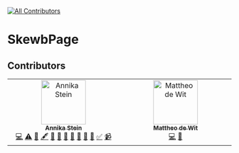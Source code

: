 [![All Contributors](https://img.shields.io/github/all-contributors/AnnikaStein/SkewbPage/master?color=ee8449&style=flat-square)](#contributors)


# SkewbPage

## Contributors

<!-- ALL-CONTRIBUTORS-LIST:START - Do not remove or modify this section -->
<!-- prettier-ignore-start -->
<!-- markdownlint-disable -->
<table>
  <tbody>
    <tr>
      <td align="center" valign="top" width="14.28%"><a href="http://annikastein.github.io"><img src="https://avatars.githubusercontent.com/u/53974095?v=4?s=100" width="100px;" alt="Annika Stein"/><br /><sub><b>Annika Stein</b></sub></a><br /><a href="https://github.com/AnnikaStein/SkewbPage/commits?author=AnnikaStein" title="Code">💻</a> <a href="https://github.com/AnnikaStein/SkewbPage/commits?author=AnnikaStein" title="Tests">⚠️</a> <a href="#ideas-AnnikaStein" title="Ideas, Planning, & Feedback">🤔</a> <a href="#content-AnnikaStein" title="Content">🖋</a> <a href="https://github.com/AnnikaStein/SkewbPage/commits?author=AnnikaStein" title="Documentation">📖</a> <a href="#design-AnnikaStein" title="Design">🎨</a> <a href="#maintenance-AnnikaStein" title="Maintenance">🚧</a> <a href="#projectManagement-AnnikaStein" title="Project Management">📆</a> <a href="#promotion-AnnikaStein" title="Promotion">📣</a> <a href="#research-AnnikaStein" title="Research">🔬</a> <a href="https://github.com/AnnikaStein/SkewbPage/pulls?q=is%3Apr+reviewed-by%3AAnnikaStein" title="Reviewed Pull Requests">👀</a> <a href="#tutorial-AnnikaStein" title="Tutorials">✅</a> <a href="#video-AnnikaStein" title="Videos">📹</a></td>
      <td align="center" valign="top" width="14.28%"><a href="https://github.com/yutu58"><img src="https://avatars.githubusercontent.com/u/26894283?v=4?s=100" width="100px;" alt="Mattheo de Wit"/><br /><sub><b>Mattheo de Wit</b></sub></a><br /><a href="https://github.com/AnnikaStein/SkewbPage/commits?author=yutu58" title="Code">💻</a> <a href="#ideas-yutu58" title="Ideas, Planning, & Feedback">🤔</a></td>
    </tr>
  </tbody>
</table>

<!-- markdownlint-restore -->
<!-- prettier-ignore-end -->

<!-- ALL-CONTRIBUTORS-LIST:END -->
